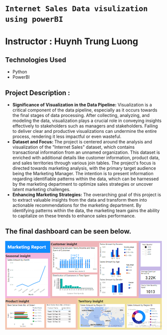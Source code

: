 # `Internet Sales Data visulization using powerBI`

# Instructor : Huynh Trung Luong 

## Technologies Used
* Python 
* PowerBI

## Project Description :

* <strong>Significance of Visualization in the Data Pipeline:</strong> Visualization is a critical component of the data pipeline, especially as it occurs towards the final stages of data processing. After collecting, analyzing, and modeling the data, visualization plays a crucial role in conveying insights effectively to stakeholders such as managers and stakeholders. Failing to deliver clear and productive visualizations can undermine the entire process, rendering it less impactful or even wasteful.
* <strong>Dataset and Focus: </strong> The project is centered around the analysis and visualization of the "Internet Sales" dataset, which contains transactional information from an unnamed organization. This dataset is enriched with additional details like customer information, product data, and sales territories through various join tables. The project's focus is directed towards marketing analysis, with the primary target audience being the Marketing Manager. The intention is to present information regarding identifiable patterns within the data, which can be harnessed by the marketing department to optimize sales strategies or uncover latent marketing challenges.
* <strong>Enhancing Marketing Strategies:</strong> The overarching goal of this project is to extract valuable insights from the data and transform them into actionable recommendations for the marketing department. By identifying patterns within the data, the marketing team gains the ability to capitalize on these trends to enhance sales performance. 

## The final dashboard can be seen below. 

<p align="center"><img src="Figure/PowerBI.png"></p>
